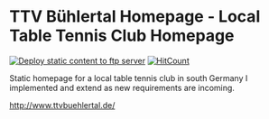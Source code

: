 # TTV Bühlertal Homepage - Local Table Tennis Club Homepage
[![Deploy static content to ftp server](https://github.com/jheinath/TTVB-Homepage/actions/workflows/static.yml/badge.svg?branch=master)](https://github.com/jheinath/TTVB-Homepage/actions/workflows/static.yml)
[![HitCount](https://hits.dwyl.com/jheinath/TTVB-Homepage.svg)](https://hits.dwyl.com/jheinath/TTVB-Homepage)

Static homepage for a local table tennis club in south Germany I implemented and extend as new requirements are incoming.

http://www.ttvbuehlertal.de/ 
